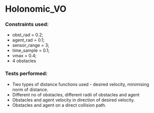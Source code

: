 # Holonomic_VO

### Constraints used: 

- obst_rad = 0.2;
- agent_rad = 0.1;
- sensor_range = 3;
- time_sample = 0.1;
- vmax = 0.4;
- 4 obstacles

### Tests performed:

- Two types of distance functions used - desired velocity, minimising norm of distance.
- Different no of obstacles, different radii of obstacles and agent
- Obstacles and agent velocity in direction of desired velocity.
- Obstacles and agent on a direct collision path.


